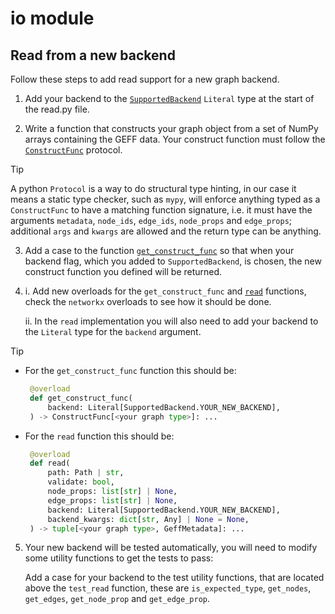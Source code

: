 # io module

## Read from a new backend

Follow these steps to add read support for a new graph backend.

1. Add your backend to the [`SupportedBackend`](read.py#L20) `Literal` type at the start of the read.py file.

2. Write a function that constructs your graph object from a set of NumPy arrays containing the GEFF data. Your construct function must follow the [`ConstructFunc`](read.py#L23) protocol.

> [!TIP]
> A python `Protocol` is a way to do structural type hinting, in our case it means a static type checker, such as `mypy`, will enforce anything typed as a `ConstructFunc` to have a matching function signature, i.e. it must have the arguments `metadata`, `node_ids`, `edge_ids`, `node_props` and `edge_props`; additional `args` and `kwargs` are allowed and the return type can be anything.

3. Add a case to the function [`get_construct_func`](read.py#L81) so that when your backend flag, which you added to `SupportedBackend`, is chosen, the new construct function you defined will be returned.

4. i. Add new overloads for the `get_construct_func` and [`read`](read.py#L139) functions, check the `networkx` overloads to see how it should be done. 
    
    ii. In the `read` implementation you will also need to add your backend to the `Literal` type for the `backend` argument.

> [!TIP]
> - For the `get_construct_func` function this should be:
>   ```python
>    @overload
>    def get_construct_func(
>        backend: Literal[SupportedBackend.YOUR_NEW_BACKEND],
>    ) -> ConstructFunc[<your graph type>]: ...
>   ```
> - For the `read` function this should be:
>   ```python
>    @overload
>    def read(
>        path: Path | str,
>        validate: bool,
>        node_props: list[str] | None,
>        edge_props: list[str] | None,
>        backend: Literal[SupportedBackend.YOUR_NEW_BACKEND],
>        backend_kwargs: dict[str, Any] | None = None,
>    ) -> tuple[<your graph type>, GeffMetadata]: ...
>   ```

5. Your new backend will be tested automatically, you will need to modify some utility functions to get the tests to pass:

    Add a case for your backend to the test utility functions, that are located above the `test_read` function, these are `is_expected_type`, `get_nodes`, `get_edges`, `get_node_prop` and `get_edge_prop`.

